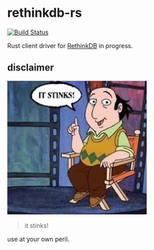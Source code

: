 # rethinkdb-rs

[![Build Status](https://travis-ci.org/tomjakubowski/rethinkdb-rs.svg?branch=master)](https://travis-ci.org/tomjakubowski/rethinkdb-rs)

Rust client driver for [RethinkDB][] in progress.

## disclaimer

![Jay Sherman](jay_sherman.jpg)

> it stinks!

use at your own peril.

[rethinkdb]: http://www.rethinkdb.com/
